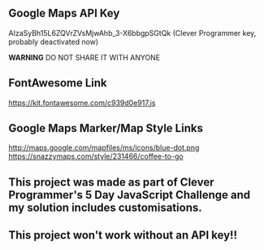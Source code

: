 ## Google Maps API Key
AIzaSyBh15L6ZQVrZVsMjwAhb_3-X6bbgpSGtQk (Clever Programmer key, probably deactivated now)

**WARNING**
DO NOT SHARE IT WITH ANYONE

## FontAwesome Link
https://kit.fontawesome.com/c939d0e917.js

## Google Maps Marker/Map Style Links
http://maps.google.com/mapfiles/ms/icons/blue-dot.png
https://snazzymaps.com/style/231466/coffee-to-go 

## This project was made as part of Clever Programmer's 5 Day JavaScript Challenge and my solution includes customisations.

## This project won't work without an API key!!



    